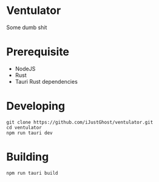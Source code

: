 # Ventulator
Some dumb shit

# Prerequisite
* NodeJS
* Rust
* Tauri Rust dependencies

# Developing
```
git clone https://github.com/iJustGhost/ventulator.git
cd ventulator
npm run tauri dev
```

# Building
```
npm run tauri build
```